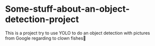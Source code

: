 # Some-stuff-about-an-object-detection-project
This is a project try to use YOLO to do an object detection with pictures from Google regarding to clown fishes🐠
